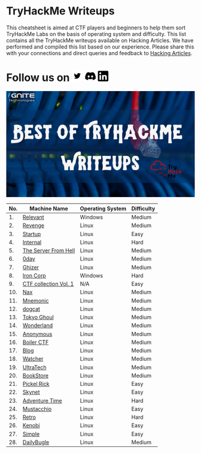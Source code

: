 # TryHackMe Writeups

This cheatsheet is aimed at CTF players and beginners to help them sort TryHackMe Labs on the basis of operating system and difficulty. This list contains all the TryHackMe writeups available on Hacking Articles. We have performed and compiled this list based on our experience. Please share this with your connections and direct queries and feedback to [Hacking Articles](https://twitter.com/hackinarticles).

[1.5]: https://raw.githubusercontent.com/Ignitetechnologies/Windows-Privilege-Escalation/main/linked.png
[1.6]: https://www.linkedin.com/company/hackingarticles/
[1.3]: https://raw.githubusercontent.com/Ignitetechnologies/Windows-Privilege-Escalation/main/discord.png
[1.4]: https://discord.com/invite/kyKvXwK4Bk
[1.1]: https://raw.githubusercontent.com/Ignitetechnologies/Windows-Privilege-Escalation/main/twitter.png
[1]: http://www.twitter.com/hackinarticles
# Follow us on [![alt text][1.1]][1] [![alt text][1.3]][1.4] [![alt text][1.5]][1.6]

![image](https://github.com/Ignitetechnologies/TryHackMe-CTF-Writeups/blob/main/thm.png?raw=true)

| No. | Machine Name | Operating System | Difficulty |
|-----|--------------|------------------|------------------|
| 1.	| [Relevant](https://www.hackingarticles.in/relevant-tryhackme-walkthrough/)|Windows|Medium|
| 2.	| [Revenge](https://www.hackingarticles.in/revenge-tryhackme-walkthrough/)|Linux|Medium|
| 3.	| [Startup](https://www.hackingarticles.in/startup-tryhackme-walkthrough/)|Linux|Easy|
| 4.	| [Internal ](https://www.hackingarticles.in/internal-tryhackme-walkthrough/)|Linux|Hard|
| 5.	| [The Server From Hell](https://www.hackingarticles.in/the-server-from-hell-tryhackme-walkthrough/)|Linux|Medium|
| 6.	| [0day](https://www.hackingarticles.in/0day-tryhackme-walkthrough/)|Linux|Medium|
| 7.	| [Ghizer](https://www.hackingarticles.in/ghizer-tryhackme-walkthrough/)|Linux|Medium|
| 8.	| [Iron Corp](https://www.hackingarticles.in/iron-corp-tryhackme-walkthrough/)|Windows|Hard|
| 9.	| [CTF collection Vol. 1](https://www.hackingarticles.in/ctf-collection-vol-1-tryhackme-walkthrough/)|N/A|Easy|
| 10.	| [Nax](https://www.hackingarticles.in/nax-tryhackme-walkthrough/)|Linux|Medium|
| 11.	| [Mnemonic](https://www.hackingarticles.in/mnemonic-tryhackme-walkthrough/)|Linux|Medium|
| 12.	| [dogcat](https://www.hackingarticles.in/dogcat-tryhackme-walkthrough/)|Linux|Medium|
| 13.	| [Tokyo Ghoul](https://www.hackingarticles.in/tokyo-ghoul-tryhackme-walkthrough/)|Linux|Medium|
| 14.	| [Wonderland](https://www.hackingarticles.in/wonderland-tryhackme-walkthrough/)|Linux|Medium|
| 15.	| [Anonymous](https://www.hackingarticles.in/anonymous-tryhackme-walkthrough/)|Linux|Medium|
| 16.	| [Boiler CTF](https://www.hackingarticles.in/boiler-ctf-tryhackme-walkthrough/)|Linux|Medium|
| 17.	| [Blog](https://www.hackingarticles.in/blog-tryhackme-walkthrough/)|Linux|Medium|
| 18.	| [Watcher](https://www.hackingarticles.in/watcher-tryhackme-walkthrough/)|Linux|Medium|
| 19.	| [UltraTech](https://www.hackingarticles.in/ultratech-tryhackme-walkthrough/)|Linux|Medium|
| 20.	| [BookStore](https://www.hackingarticles.in/bookstore-tryhackme-walkthrough/)|Linux|Medium|
| 21.	| [Pickel Rick](https://www.hackingarticles.in/pickle-rick-tryhackme-walkthrough/)|Linux|Easy|
| 22.	| [Skynet](https://www.hackingarticles.in/skynet-tryhackme-walkthrough/)|Linux|Easy|
| 23.	| [Adventure Time](https://www.hackingarticles.in/adventure-time-tryhackme-walkthrough/)|Linux|Hard|
| 24.	| [Mustacchio](https://www.hackingarticles.in/mustacchio-tryhackme-walkthrough/)|Linux|Easy|
| 25.	| [Retro](https://www.hackingarticles.in/retro-tryhackme-walkthrough/)|Linux|Hard|
| 26.	| [Kenobi](https://www.hackingarticles.in/kenobi-tryhackme-walkthrough/)|Linux|Easy|
| 27.	| [Simple](https://www.hackingarticles.in/simple-ctf-tryhackme-walkthrough/)|Linux|Easy|
| 28.	| [DailyBugle](https://www.hackingarticles.in/dailybugle-tryhackme-walkthrough/)|Linux|Medium|
